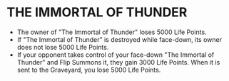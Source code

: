 # THE IMMORTAL OF THUNDER

*   The owner of "The Immortal of Thunder" loses 5000 Life Points.
*   If "The Immortal of Thunder" is destroyed while face-down, its owner does not lose 5000 Life Points.
*   If your opponent takes control of your face-down "The Immortal of Thunder" and Flip Summons it, they gain 3000 Life Points. When it is sent to the Graveyard, you lose 5000 Life Points.
